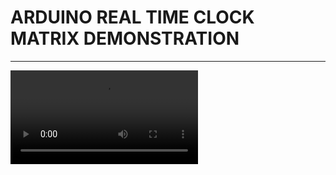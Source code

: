 
<h1> <b> ARDUINO REAL TIME CLOCK MATRIX DEMONSTRATION</b></h1>
<hr/>
<video autoplay >
<source src="IMG_1412.MOV" />
  </video>
  
  
  
